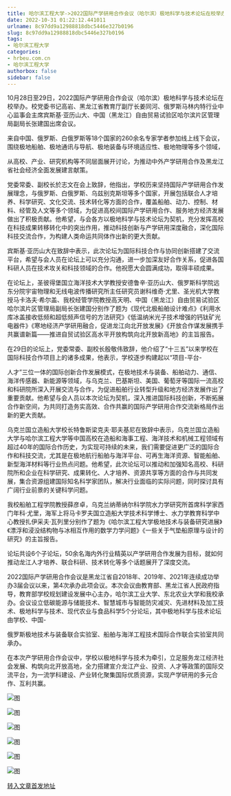 ```yaml
---
title: 哈尔滨工程大学->2022国际产学研用合作会议（哈尔滨）极地科学与技术论坛在校举办 | hrbeu.com.cn
date: 2022-10-31 01:22:12.441011
urlname: 8c97dd9a12988818dbc5446e327b0196
slug: 8c97dd9a12988818dbc5446e327b0196
tags: 
- 哈尔滨工程大学
categories:
- hrbeu.com.cn
- 哈尔滨工程大学
authorbox: false
sidebar: false
---
```

10月28日至29日，2022国际产学研用合作会议（哈尔滨）极地科学与技术论坛在校举办。校党委书记高岩、黑龙江省教育厅副厅长姜同河、俄罗斯马林内特行业中心监事会主席宾斯基·亚历山大、中国（黑龙江）自由贸易试验区哈尔滨片区管理局副局长张建国出席会议。

来自中国、俄罗斯、白俄罗斯等18个国家的260余名专家学者参加线上线下会议，围绕极地船舶、极地通讯与导航、极地装备与环境适应性、极地物理等多个领域，
<!--more-->
从高校、产业、研究机构等不同层面展开讨论，为推动中外产学研用合作及黑龙江省社会经济全面发展建言献策。

党委常委、副校长於志文在会上致辞，他指出，学校历来坚持国际产学研用合作发展理念，与俄罗斯、白俄罗斯、乌兹别克斯坦等多个国家，开展包括联合人才培养、科学研究、文化交流、技术转化等方面的合作，覆盖船舶、动力、控制、材料、经管及人文等多个领域，为促进高校间国际产学研用合作、服务地方经济发展做出了积极贡献。他希望，与会各方以极地科学与技术论坛为契机，充分发挥高校在科技成果转移转化中的突出作用，推动科技创新与产学研用深度融合，深化国际科技交流合作，为构建人类命运共同体作出新的更大贡献。

宾斯基·亚历山大在致辞中表示，此次论坛为国际科技合作与协同创新搭建了交流平台，希望与会人员在论坛上可以充分沟通，进一步加深友好合作关系，促进各国科研人员在技术攻关和科技领域的合作。他祝愿大会圆满成功，取得丰硕成果。

在论坛上，圣彼得堡国立海洋技术大学教授安德鲁辛·亚历山大、俄罗斯科学院远东分院宇宙物理和无线电波传播研究所主任研究员谢科维奇·尤里、圣光机大学教授马卡洛夫·希尔盖、我校经管学院教授高天明、中国（黑龙江）自由贸易试验区哈尔滨片区管理局副局长张建国分别作了题为《现代北极船舶设计难点》《利用水库冰盖接收低频和超低频声信号的方法研究》《低温纳米光子技术增强的钙钛矿光电器件》《寒地经济产学研用融合，促进龙江向北开放发展》《开放合作谋发展携手共赢谱新篇——推进自贸试验区高水平开放构筑向北开放新高地》的主旨报告。

在29日的论坛上，党委常委、副校长殷敬伟致辞，他介绍了“十三五”以来学校在国际科技合作项目上的诸多成果，他表示，学校逐步构建起以“项目-平台-

人才”三位一体的国际创新合作发展模式，在极地技术与装备、船舶动力、通信、海洋传感器、新能源等领域，与乌克兰、巴基斯坦、美国、葡萄牙等国际一流高校和科研院所深入开展交流与合作，为促进船舶行业转型升级和地方经济发展作出了重要贡献。他希望与会人员以本次论坛为契机，深入推进国际科技创新，不断拓展合作新空间，为共同打造务实高效、合作共赢的国际产学研用合作交流新格局作出新的更大贡献。

乌克兰国立造船大学校长特鲁斯梁克夫·耶夫基尼在致辞中表示，乌克兰国立造船大学与哈尔滨工程大学等中国高校在造船和海事工程、海洋技术和机械工程领域有超过40年的国际合作历史，为实现可持续的未来，我们需要促进更广泛的国际合作和科技交流，尤其是在极地航行船舶与海洋平台、可再生海洋资源、智能船舶、新型海洋材料等行业热点问题。他希望，此次论坛可以推动和加强知名高校、科研院所和企业在科学研究、成果转化、人才培养、资源共享等方面的合作与共同发展，集合资源组建国际知名科学家团队，解决行业面临的实际问题，同时探讨具有广阔行业前景的关键科学问题。

我校船舶工程学院教授薛彦卓，乌克兰纳蒂纳尔科学院水力学研究所首席科学家西门年科·尤里，海军上将马卡罗夫国立造船大学技术科学博士、水力学教育科学中心教授扎伊采夫·瓦列里分别作了题为《哈尔滨工程大学极地技术与装备研究进展》《漂浮和浸没结构物与冰相互作用的数学力学问题》《一些关于气垫船原理与设计的研究》的主旨报告。

论坛共设6个子论坛，50余名海内外行业精英以产学研用合作发展为目标，就如何推动龙江人才培养、联合科研、技术转化等多个话题展开了深度交流。

2022国际产学研用合作会议是黑龙江省自2018年、2019年、2021年连续成功举办3届会议以来，第4次承办此项会议。本次会议由教育部、黑龙江省人民政府指导，教育部学校规划建设发展中心主办，哈尔滨工业大学、东北农业大学和我校承办。会议设立低碳能源与储能技术、智慧城市与智能防灾减灾、先进材料及加工技术、极地科学与技术、现代农业与食品科学5个分论坛，其中极地科学与技术论坛由学校、中国-

俄罗斯极地技术与装备联合实验室、船舶与海洋工程技术国际合作联合实验室共同承办。

在本次产学研用合作会议中，学校以极地科学与技术为牵引，立足服务龙江经济社会发展、构筑向北开放高地，全力搭建宣介龙江产业、投资、人才等政策的国际交流平台，为一流学科建设、产业转化聚集国际优质资源，实现产学研用的多元合作、互利共赢。

![图](http://gongxue.cn/__local/0/6B/48/7FA67CF956F13EAFA5FF46F4648_59D7BF2A_D92B.png)

![图](http://gongxue.cn/__local/C/EB/B2/66069AC34E7C411004B4573301F_215896C7_F807.jpg)

![图](http://gongxue.cn/__local/1/6E/FE/F9324969353F32045ACC7A60E48_49440446_8A80.jpg)

![图](http://gongxue.cn/__local/8/34/C5/0E170F7C6E8AA1BD69354D76979_30F90401_F337.jpg)

![图](http://gongxue.cn/__local/8/1A/A6/F2FC71CE0452610208C90DA9D99_D8D6983C_161E2.jpg)

![图](http://gongxue.cn/__local/F/9F/1E/FDCB5484ED9E55FB33A02DE11BF_1AC2883B_1AF49.jpg)

[转入文章首发地址](http://gongxue.cn/info/1141/73437.htm)